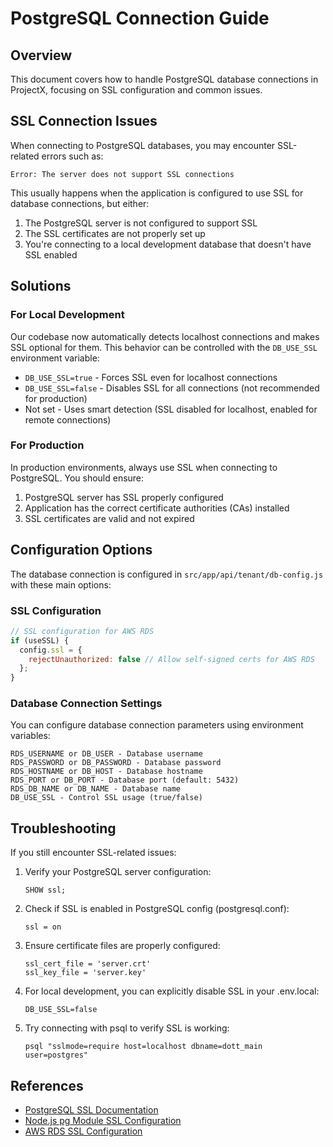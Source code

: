 # PostgreSQL Connection Guide

## Overview

This document covers how to handle PostgreSQL database connections in ProjectX, focusing on SSL configuration and common issues.

## SSL Connection Issues

When connecting to PostgreSQL databases, you may encounter SSL-related errors such as:

```
Error: The server does not support SSL connections
```

This usually happens when the application is configured to use SSL for database connections, but either:

1. The PostgreSQL server is not configured to support SSL
2. The SSL certificates are not properly set up
3. You're connecting to a local development database that doesn't have SSL enabled

## Solutions

### For Local Development

Our codebase now automatically detects localhost connections and makes SSL optional for them. This behavior can be controlled with the `DB_USE_SSL` environment variable:

- `DB_USE_SSL=true` - Forces SSL even for localhost connections
- `DB_USE_SSL=false` - Disables SSL for all connections (not recommended for production)
- Not set - Uses smart detection (SSL disabled for localhost, enabled for remote connections)

### For Production

In production environments, always use SSL when connecting to PostgreSQL. You should ensure:

1. PostgreSQL server has SSL properly configured
2. Application has the correct certificate authorities (CAs) installed
3. SSL certificates are valid and not expired

## Configuration Options

The database connection is configured in `src/app/api/tenant/db-config.js` with these main options:

### SSL Configuration

```javascript
// SSL configuration for AWS RDS
if (useSSL) {
  config.ssl = {
    rejectUnauthorized: false // Allow self-signed certs for AWS RDS
  };
}
```

### Database Connection Settings

You can configure database connection parameters using environment variables:

```
RDS_USERNAME or DB_USER - Database username
RDS_PASSWORD or DB_PASSWORD - Database password
RDS_HOSTNAME or DB_HOST - Database hostname
RDS_PORT or DB_PORT - Database port (default: 5432)
RDS_DB_NAME or DB_NAME - Database name
DB_USE_SSL - Control SSL usage (true/false)
```

## Troubleshooting

If you still encounter SSL-related issues:

1. Verify your PostgreSQL server configuration:
   ```
   SHOW ssl;
   ```

2. Check if SSL is enabled in PostgreSQL config (postgresql.conf):
   ```
   ssl = on
   ```

3. Ensure certificate files are properly configured:
   ```
   ssl_cert_file = 'server.crt'
   ssl_key_file = 'server.key'
   ```

4. For local development, you can explicitly disable SSL in your .env.local:
   ```
   DB_USE_SSL=false
   ```

5. Try connecting with psql to verify SSL is working:
   ```
   psql "sslmode=require host=localhost dbname=dott_main user=postgres"
   ```

## References

- [PostgreSQL SSL Documentation](https://www.postgresql.org/docs/current/ssl-tcp.html)
- [Node.js pg Module SSL Configuration](https://node-postgres.com/features/ssl)
- [AWS RDS SSL Configuration](https://docs.aws.amazon.com/AmazonRDS/latest/UserGuide/UsingWithRDS.SSL.html) 